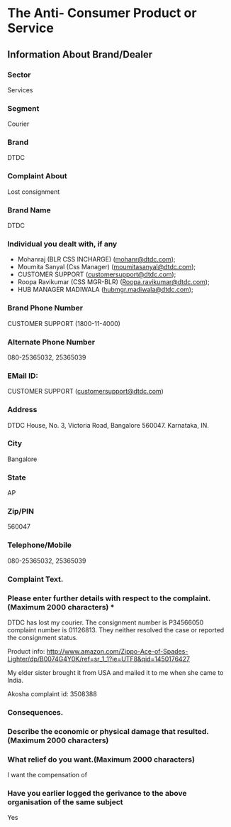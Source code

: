 # The Anti- Consumer Product or Service

## Information About Brand/Dealer

### Sector
Services

### Segment
Courier

### Brand
DTDC

### Complaint About
Lost consignment

### Brand Name
DTDC

### Individual you dealt with, if any
- Mohanraj (BLR CSS INCHARGE) (mohanr@dtdc.com);
- Moumita Sanyal (Css Manager) (moumitasanyal@dtdc.com);
- CUSTOMER SUPPORT (customersupport@dtdc.com);
- Roopa Ravikumar (CSS MGR-BLR) (Roopa.ravikumar@dtdc.com);
- HUB MANAGER MADIWALA (hubmgr.madiwala@dtdc.com); 

### Brand Phone Number
CUSTOMER SUPPORT (1800-11-4000)

### Alternate Phone Number
080-25365032, 25365039

### EMail ID:
CUSTOMER SUPPORT (customersupport@dtdc.com)

### Address 
DTDC House, No. 3, Victoria Road, Bangalore 560047. Karnataka, IN.

### City
Bangalore

### State
AP

### Zip/PIN
560047

### Telephone/Mobile
080-25365032, 25365039

### Complaint Text.
### Please enter further details with respect to the complaint. (Maximum 2000 characters) *
DTDC has lost my courier. The consignment number is P34566050 complaint number is 01126813.
They neither resolved the case or reported the consignment  status.

Product info: http://www.amazon.com/Zippo-Ace-of-Spades-Lighter/dp/B0074G4Y0K/ref=sr_1_1?ie=UTF8&qid=1450176427

My elder sister brought it from USA and mailed it to me when she came to India.

Akosha complaint id: 3508388

### Consequences. 
### Describe the economic or physical damage that resulted.(Maximum 2000 characters)

### What relief do you want.(Maximum 2000 characters)
I want the compensation of 

### Have you earlier logged the gerivance to the above organisation of the same subject
Yes
